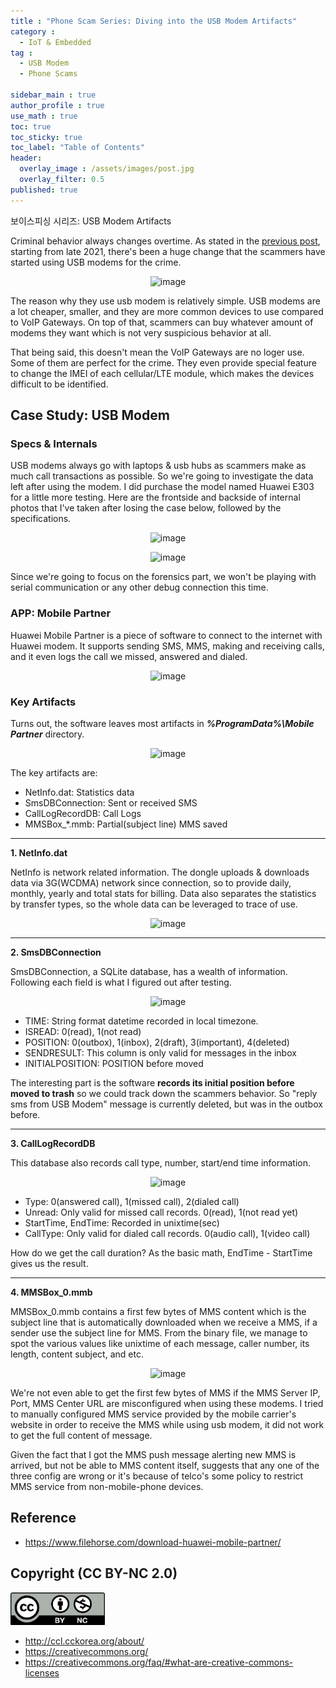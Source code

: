 ```yaml
---
title : "Phone Scam Series: Diving into the USB Modem Artifacts"
category :
  - IoT & Embedded
tag : 
  - USB Modem
  - Phone Scams

sidebar_main : true
author_profile : true
use_math : true
toc: true
toc_sticky: true
toc_label: "Table of Contents"
header:
  overlay_image : /assets/images/post.jpg
  overlay_filter: 0.5
published: true
---
```

보이스피싱 시리즈: USB Modem Artifacts

Criminal behavior always changes overtime. As stated in the [previous post](https://kyl3song.github.io/iot%20forensics/Phone-Scam-Series-VoIP-Gateway-Forensics/), starting from late 2021, there's been a huge change that the scammers have started using USB modems for the crime.

<p align="center">
  <img src="https://i.imgur.com/Z7OWlB0.png" alt="image"/>
</p>

The reason why they use usb modem is relatively simple. USB modems are a lot cheaper, smaller, and they are more common devices to use compared to VoIP Gateways. On top of that, scammers can buy whatever amount of modems they want which is not very suspicious behavior at all.

That being said, this doesn't mean the VoIP Gateways are no loger use. Some of them are perfect for the crime. They even provide special feature to change the IMEI of each cellular/LTE module, which makes the devices difficult to be identified.



## Case Study: USB Modem

### Specs & Internals
USB modems always go with laptops & usb hubs as scammers make as much call transactions as possible. So we're going to investigate the data left after using the modem. I did purchase the model named Huawei E303 for a little more testing. Here are the frontside and backside of internal photos that I've taken after losing the case below, followed by the specifications.

<p align="center">
  <img src="https://i.imgur.com/4anpVJb.png" alt="image"/>
</p>

<p align="center">
  <img src="https://i.imgur.com/F7LW2I2.png" alt="image"/>
</p>

Since we're going to focus on the forensics part, we won't be playing with serial communication or any other debug connection this time. 


### APP: Mobile Partner
Huawei Mobile Partner is a piece of software to connect to the internet with Huawei modem. It supports sending SMS, MMS, making and receiving calls, and it even logs the call we missed, answered and dialed.

<p align="center">
  <img src="https://i.imgur.com/AUXOnMZ.png" alt="image"/>
</p>


### Key Artifacts

Turns out, the software leaves most artifacts in ***%ProgramData%\Mobile Partner*** directory.

<p align="center">
  <img src="https://i.imgur.com/dxOXUFk.png" alt="image"/>
</p>

The key artifacts are:

- NetInfo.dat: Statistics data
- SmsDBConnection: Sent or received SMS
- CallLogRecordDB: Call Logs
- MMSBox_*.mmb: Partial(subject line) MMS saved

---

**1. NetInfo.dat**

NetInfo is network related information. The dongle uploads & downloads data via 3G(WCDMA) network since connection, so to provide daily, monthly, yearly and total stats for billing. Data also separates the statistics by transfer types, so the whole data can be leveraged to trace of use.

<p align="center">
  <img src="https://i.imgur.com/n4wU9i9.png" alt="image"/>
</p>

---

**2. SmsDBConnection**

SmsDBConnection, a SQLite database, has a wealth of information. Following each field is what I figured out after testing.

<p align="center">
  <img src="https://i.imgur.com/Seqf63x.png" alt="image"/>
</p>

- TIME: String format datetime recorded in local timezone.
- ISREAD: 0(read), 1(not read)
- POSITION: 0(outbox), 1(inbox), 2(draft), 3(important), 4(deleted)
- SENDRESULT: This column is only valid for messages in the inbox
- INITIALPOSITION: POSITION before moved

The interesting part is the software **records its initial position before moved to trash** so we could track down the scammers behavior. So "reply sms from USB Modem" message is currently deleted, but was in the outbox before.

---

**3. CallLogRecordDB**

This database also records call type, number, start/end time information.

<p align="center">
  <img src="https://i.imgur.com/VG4jZT0.png" alt="image"/>
</p>

- Type: 0(answered call), 1(missed call), 2(dialed call)
- Unread: Only valid for missed call records. 0(read), 1(not read yet)
- StartTime, EndTime: Recorded in unixtime(sec)
- CallType: Only valid for dialed call records. 0(audio call), 1(video call)

How do we get the call duration? As the basic math, EndTime - StartTime gives us the result.

---

**4. MMSBox_0.mmb**

MMSBox_0.mmb contains a first few bytes of MMS content which is the subject line that is automatically downloaded when we receive a MMS, if a sender use the subject line for MMS. From the binary file, we manage to spot the various values like unixtime of each message, caller number, its length, content subject, and etc.

<p align="center">
  <img src="https://i.imgur.com/Pbp1sdJ.png" alt="image"/>
</p>

We're not even able to get the first few bytes of MMS if the MMS Server IP, Port, MMS Center URL are misconfigured when using these modems. I tried to manually configured MMS service provided by the mobile carrier's website in order to receive the MMS while using usb modem, it did not work to get the full content of message.

Given the fact that I got the MMS push message alerting new MMS is arrived, but not be able to MMS content itself, suggests that any one of the three config are wrong or it's because of telco's some policy to restrict MMS service from non-mobile-phone devices.


## Reference
- <https://www.filehorse.com/download-huawei-mobile-partner/>




## Copyright (CC BY-NC 2.0)
<img src="/assets/images/creativecommon_by-nc.png" width="30%" height="30%">

- <http://ccl.cckorea.org/about/>
- <https://creativecommons.org/>
- <https://creativecommons.org/faq/#what-are-creative-commons-licenses>
